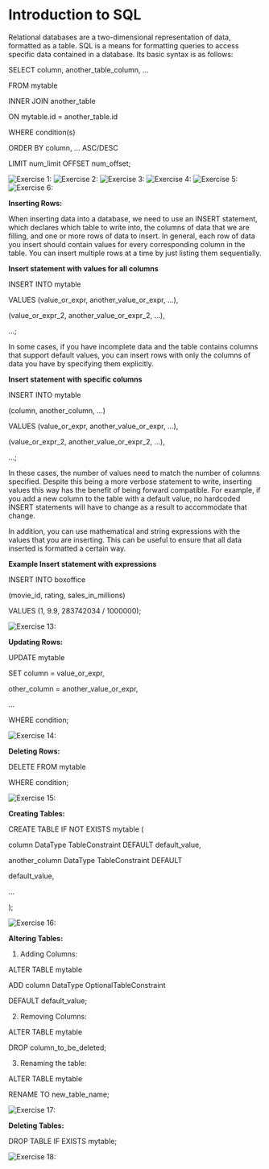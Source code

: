 # Introduction to SQL

Relational databases are a two-dimensional representation of data, formatted as a table. SQL is a means for formatting queries to access specific data contained in a database. Its basic syntax is as follows:

SELECT column, another_table_column, …

FROM mytable

INNER JOIN another_table

ON mytable.id = another_table.id

WHERE condition(s)

ORDER BY column, … ASC/DESC

LIMIT num_limit OFFSET num_offset;

![Exercise 1:](./images/SQL%20Bolt%20Exercise%201.png)
![Exercise 2:](./images/SQL%20Bolt%20Exercise%202.png)
![Exercise 3:](./images/SQL%20Bolt%20Exercise%203.png)
![Exercise 4:](./images/SQL%20Bolt%20Exercise%204.png)
![Exercise 5:](./images/SQL%20Bolt%20Exercise%205.png)
![Exercise 6:](./images/SQL%20Bolt%20Exercise%206.png)

**Inserting Rows:**

When inserting data into a database, we need to use an INSERT statement, which declares which table to write into, the columns of data that we are filling, and one or more rows of data to insert. In general, each row of data you insert should contain values for every corresponding column in the table. You can insert multiple rows at a time by just listing them sequentially.

**Insert statement with values for all columns**

INSERT INTO mytable

VALUES (value_or_expr, another_value_or_expr, …),

(value_or_expr_2, another_value_or_expr_2, …),

…;

In some cases, if you have incomplete data and the table contains columns that support default values, you can insert rows with only the columns of data you have by specifying them explicitly.

**Insert statement with specific columns**

INSERT INTO mytable

(column, another_column, …)

VALUES (value_or_expr, another_value_or_expr, …),

(value_or_expr_2, another_value_or_expr_2, …),

…;

In these cases, the number of values need to match the number of columns specified. Despite this being a more verbose statement to write, inserting values this way has the benefit of being forward compatible. For example, if you add a new column to the table with a default value, no hardcoded INSERT statements will have to change as a result to accommodate that change.

In addition, you can use mathematical and string expressions with the values that you are inserting.
This can be useful to ensure that all data inserted is formatted a certain way.

**Example Insert statement with expressions**

INSERT INTO boxoffice

(movie_id, rating, sales_in_millions)

VALUES (1, 9.9, 283742034 / 1000000);

![Exercise 13:](./images/SQL%20Bolt%20Exercise%2013.png)

**Updating Rows:**

UPDATE mytable

SET column = value_or_expr,

other_column = another_value_or_expr,

…

WHERE condition;

![Exercise 14:](./images/SQL%20Bolt%20Exercise%2014.png)

**Deleting Rows:**

DELETE FROM mytable

WHERE condition;

![Exercise 15:](./images/SQL%20Bolt%20Exercise%2015.png)

**Creating Tables:**

CREATE TABLE IF NOT EXISTS mytable (

column DataType TableConstraint DEFAULT default_value,

another_column DataType TableConstraint DEFAULT

default_value,

…

);

![Exercise 16:](./images/SQL%20Bolt%20Exercise%2016.png)

**Altering Tables:**

1. Adding Columns:

ALTER TABLE mytable

ADD column DataType OptionalTableConstraint

DEFAULT default_value;

2. Removing Columns:

ALTER TABLE mytable

DROP column_to_be_deleted;

3. Renaming the table:

ALTER TABLE mytable

RENAME TO new_table_name;

![Exercise 17:](./images/SQL%20Bolt%20Exercise%2017.png)

**Deleting Tables:**

DROP TABLE IF EXISTS mytable;

![Exercise 18:](./images/SQL%20Bolt%20Exercise%2018.png)